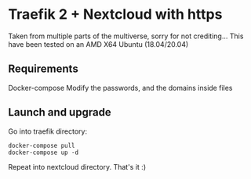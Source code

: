 # Traefik 2 + Nextcloud with https

Taken from multiple parts of the multiverse, sorry for not crediting...
This have been tested on an AMD X64 Ubuntu (18.04/20.04)

## Requirements

Docker-compose
Modify the passwords, and the domains inside files

## Launch and upgrade
Go into traefik directory:
~~~~
docker-compose pull
docker-compose up -d
~~~~

Repeat into nextcloud directory.
That's it :)
